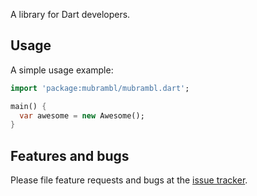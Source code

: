 A library for Dart developers.

## Usage

A simple usage example:

```dart
import 'package:mubrambl/mubrambl.dart';

main() {
  var awesome = new Awesome();
}
```

## Features and bugs

Please file feature requests and bugs at the [issue tracker][tracker].

[tracker]: http://example.com/issues/replaceme
